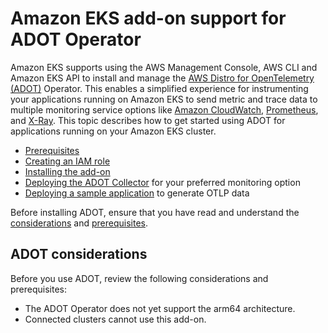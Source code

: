 # Amazon EKS add\-on support for ADOT Operator<a name="opentelemetry"></a>

Amazon EKS supports using the AWS Management Console, AWS CLI and Amazon EKS API to install and manage the [AWS Distro for OpenTelemetry \(ADOT\)](https://aws-otel.github.io/) Operator\. This enables a simplified experience for instrumenting your applications running on Amazon EKS to send metric and trace data to multiple monitoring service options like [Amazon CloudWatch](https://console.aws.amazon.com/cloudwatch), [Prometheus](https://console.aws.amazon.com/prometheus), and [X\-Ray](https://console.aws.amazon.com/xray)\. This topic describes how to get started using ADOT for applications running on your Amazon EKS cluster\.
+ [Prerequisites](adot-reqts.md)
+ [Creating an IAM role](adot-iam.md)
+ [Installing the add\-on](adot-manage.md#adot-install)
+ [Deploying the ADOT Collector](deploy-collector.md) for your preferred monitoring option
+ [Deploying a sample application](sample-app.md) to generate OTLP data

Before installing ADOT, ensure that you have read and understand the [considerations](#adot-considerations) and [prerequisites](adot-reqts.md)\.

## ADOT considerations<a name="adot-considerations"></a>

Before you use ADOT, review the following considerations and prerequisites:
+ The ADOT Operator does not yet support the arm64 architecture\.
+ Connected clusters cannot use this add\-on\.
